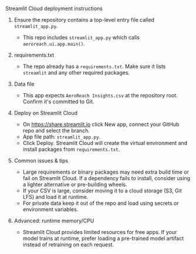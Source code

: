 Streamlit Cloud deployment instructions

1) Ensure the repository contains a top-level entry file called `streamlit_app.py`.
   - This repo includes `streamlit_app.py` which calls `aeroreach.ui.app.main()`.

2) requirements.txt
   - The repo already has a `requirements.txt`. Make sure it lists `streamlit` and any other required packages.

3) Data file
   - This app expects `AeroReach Insights.csv` at the repository root. Confirm it's committed to Git.

4) Deploy on Streamlit Cloud
   - On https://share.streamlit.io click New app, connect your GitHub repo and select the branch.
   - App file path: `streamlit_app.py`.
   - Click Deploy. Streamlit Cloud will create the virtual environment and install packages from `requirements.txt`.

5) Common issues & tips
   - Large requirements or binary packages may need extra build time or fail on Streamlit Cloud. If a dependency fails to install, consider using a lighter alternative or pre-building wheels.
   - If your CSV is large, consider moving it to a cloud storage (S3, Git LFS) and load it at runtime.
   - For private data keep it out of the repo and load using secrets or environment variables.

6) Advanced: runtime memory/CPU
   - Streamlit Cloud provides limited resources for free apps. If your model trains at runtime, prefer loading a pre-trained model artifact instead of retraining on each request.
